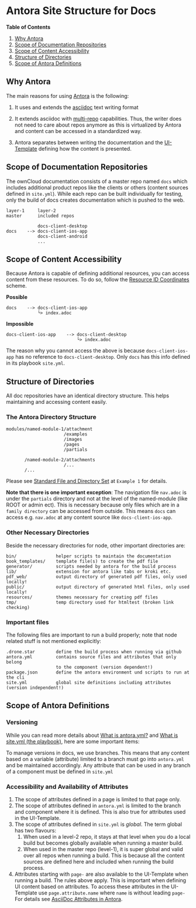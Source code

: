 # Antora Site Structure for Docs
[link-asciidoc]: https://docs.asciidoctor.org/asciidoc/latest/
[link-antora]: https://antora.org
[link-playbook]: https://docs.antora.org/antora/latest/playbook/
[link-ui]: https://docs.antora.org/antora-ui-default/
[link-resource-id]: https://docs.antora.org/antora/latest/page/resource-id-coordinates/
[link-standard-directories]: https://docs.antora.org/antora/latest/standard-directories/
[link-antora-yml]: https://docs.antora.org/antora/latest/component-version-descriptor/
[link-site-yml]: https://docs.antora.org/antora/latest/playbook/#whats-an-antora-playbook
[custom-attrib-link]: https://docs.antora.org/antora/latest/page/attributes/#custom-attributes

**Table of Contents**
1. [Why Antora](#why-antora)
2. [Scope of Documentation Repositories](#scope-of-documentation-repositories)
3. [Scope of Content Accessibility](#scope-of-content-accessibility)
4. [Structure of Directories](#structure-of-directories)
5. [Scope of Antora Definitions](#scope-of-antora-definitions)

## Why Antora

The main reasons for using [Antora][link-antora] is the following:

1. It uses and extends the [asciidoc][link-asciidoc] text writing format

2. It extends asciidoc with [multi-repo][link-playbook] capabilities. Thus, the writer does not need to care about repos anymore as this is virtualized by Antora and content can be accessed in a standardized way.

3. Antora separates between writing the documentation and the [UI-Template][link-ui] defining how the content is presented.

## Scope of Documentation Repositories

The ownCloud documentation consists of a master repo named `docs` which includes additional product repos like the clients or others (content sources defined in `site.yml`). While each repo can be built individually for testing, only the build of docs creates documentation which is pushed to the web.

```
layer-1     layer-2
master      included repos

            docs-client-desktop
docs    --> docs-client-ios-app 
            docs-client-android
            ...

```

## Scope of Content Accessibility

Because Antora is capable of defining additional resources, you can access content from these resources. To do so, follow the [Resource ID Coordinates][link-resource-id] scheme.

**Possible**
```
docs    --> docs-client-ios-app
            └> index.adoc
```
**Impossible**
```
docs-client-ios-app    --> docs-client-desktop
                           └> index.adoc
```
The reason why you cannot access the above is because `docs-client-ios-app` has no reference to `docs-client-desktop`. Only `docs` has this info defined in its playbook `site.yml`.



## Structure of Directories

All doc repositories have an identical directory structure. This helps maintaining and accessing content easily.

### The Antora Directory Structure

```
modules/named-module-1/attachment
                      /examples
                      /images
                      /pages
                      /partials

       /named-module-2/attachments
                      /...
       /...
```

Please see [Standard File and Directory Set][link-standard-directories] at `Example 1` for details.

**Note that there is one important exception**:
The navigation file `nav.adoc` is under the `partials` directory and not at the level of the named-module (like ROOT or admin ect). This is necessary because only files which are in a `family directory` can be accessed from outside. This means `docs` can access e.g. `nav.adoc` at any content source like `docs-client-ios-app`.

### Other Necessary Directories

Beside the necessary directories for node, other important directories are:
```
bin/               helper scripts to maintain the documentation
book_templates/    template file(s) to create the pdf file
generator/         scripts needed by antora for the build process
lib/               extension for antora like tabs or kroki etc.
pdf_web/           output directory of generated pdf files, only used locally!
public/            output directory of generated html files, only used locally!
resources/         themes necessary for creating pdf files
tmp/               temp directory used for htmltest (broken link checking)
```
### Important files

The following files are important to run a build properly; note that node related stuff is not mentioned explicitly:

```
.drone.star        define the build process when running via github
antora.yml         contains source files and attributes that only belong
                   to the component (version dependent!)
package.json       define the antora environment und scripts to run at the cli
site.yml           global site definitions including attributes (version independent!)

```

## Scope of Antora Definitions

### Versioning

While you can read more details about [What is antora.yml?][link-antora-yml] and [What is site.yml (the playbook)][link-site-yml], here are some important items:

To manage versions in docs, we use branches. This means that any content based on a variable (attribute) limited to a branch must go into `antora.yml` and be maintained accordingly. Any attribute that can be used in any branch of a component must be defined in `site.yml`

### Accessibility and Availability of Attributes 

1. The scope of attributes defined in a page is limited to that page only.
2. The scope of attributes defined in `antora.yml` is limited to the branch and component where it is defined. This is also true for attributes used in the UI-Template.
3. The scope of attributes defined in `site.yml` is _global_. The term global has two flavours:
    1. When used in a level-2 repo, it stays at that level when you do a local build but becomes globally available when running a master build.
    2. When used in the master repo (level-1), it is super global and valid over all repos when running a build. This is because all the content sources are defined here and included when running the build process.
4. Attributes starting with `page-` are also available to the UI-Template when running a build. The rules above apply. This is important when defining UI content based on attributes. To access these attributes in the UI-Template use `page.attribute.name` where `name` is without leading `page-` For details see [AsciiDoc Attributes in Antora][custom-attrib-link].
